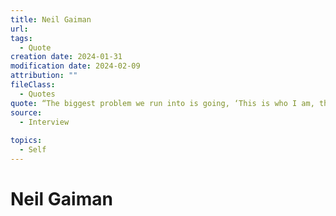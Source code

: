 ```yaml
---
title: Neil Gaiman
url: 
tags:
  - Quote
creation date: 2024-01-31
modification date: 2024-02-09
attribution: ""
fileClass:
  - Quotes
quote: “The biggest problem we run into is going, ‘This is who I am, this is what I’m like, this is how I function’ while failing to notice that you don’t do that anymore.”
source:
  - Interview
 
topics:
  - Self
---
```


# Neil Gaiman
